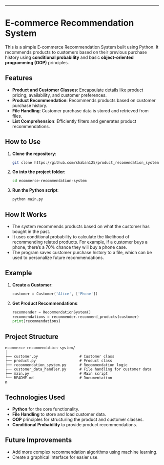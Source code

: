 ---

# **E-commerce Recommendation System**

This is a simple E-commerce Recommendation System built using Python. It recommends products to customers based on their previous purchase history using **conditional probability** and basic **object-oriented programming (OOP)** principles.

## **Features**
- **Product and Customer Classes**: Encapsulate details like product pricing, availability, and customer preferences.
- **Product Recommendation**: Recommends products based on customer purchase history.
- **File Handling**: Customer purchase data is stored and retrieved from files.
- **List Comprehension**: Efficiently filters and generates product recommendations.

## **How to Use**

1. **Clone the repository**:
   ```bash
   git clone https://github.com/shaban125/product_recomendation_system
   ```

2. **Go into the project folder**:
   ```bash
   cd ecommerce-recommendation-system
   ```

3. **Run the Python script**:
   ```bash
   python main.py
   ```

## **How It Works**

- The system recommends products based on what the customer has bought in the past.
- It uses conditional probability to calculate the likelihood of recommending related products. For example, if a customer buys a phone, there’s a 70% chance they will buy a phone case.
- The program saves customer purchase history to a file, which can be used to personalize future recommendations.

## **Example**

1. **Create a Customer**:
   ```python
   customer = Customer('Alice', ['Phone'])
   ```

2. **Get Product Recommendations**:
   ```python
   recommender = RecommendationSystem()
   recommendations = recommender.recommend_products(customer)
   print(recommendations)
   ```

## **Project Structure**

```
ecommerce-recommendation-system/
│
├── customer.py                   # Customer class
├── product.py                    # Product class
├── recommendation_system.py      # Recommendation logic
├── customer_data_handler.py      # File handling for customer data
├── main.py                       # Main script
└── README.md                     # Documentation
n
```

## **Technologies Used**
- **Python** for the core functionality.
- **File Handling** to store and load customer data.
- **OOP** principles for structuring the product and customer classes.
- **Conditional Probability** to provide product recommendations.

## **Future Improvements**
- Add more complex recommendation algorithms using machine learning.
- Create a graphical interface for easier use.
